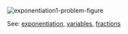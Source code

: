 ![exponentiation1-problem-figure](png/exponentiation1-problem-figure)

See: [exponentiation](exponentiation), [variables](variables), [fractions](fractions)
